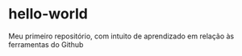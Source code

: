 # hello-world
Meu primeiro repositório, com intuito de aprendizado em relação às ferramentas do Github
